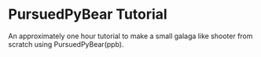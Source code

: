 # PursuedPyBear Tutorial

An approximately one hour tutorial to make a small galaga like shooter from scratch using PursuedPyBear(ppb).
